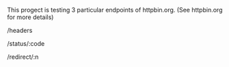 

This progect is testing 3 particular endpoints of httpbin.org. (See httpbin.org for more details)

/headers

/status/:code

/redirect/:n
